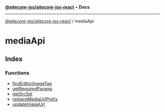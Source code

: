 [**@sitecore-jss/sitecore-jss-react**](../../README.md) • **Docs**

***

[@sitecore-jss/sitecore-jss-react](../../README.md) / mediaApi

# mediaApi

## Index

### Functions

- [findEditorImageTag](functions/findEditorImageTag.md)
- [getRequiredParams](functions/getRequiredParams.md)
- [getSrcSet](functions/getSrcSet.md)
- [replaceMediaUrlPrefix](functions/replaceMediaUrlPrefix.md)
- [updateImageUrl](functions/updateImageUrl.md)

